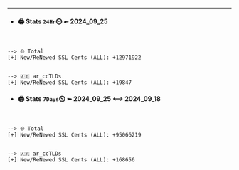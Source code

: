 

---
- #### 🖨️ **Stats** `24Hr`⏲️ ➼ 2024_09_25
```console


--> 🌐 Total
[+] New/ReNewed SSL Certs (ALL): +12971922


--> 🇦🇷 ar_ccTLDs
[+] New/ReNewed SSL Certs (ALL): +19847

```

- #### 🖨️ **Stats** `7Days`⏲️ ➼ 2024_09_25 <--> 2024_09_18
```console


--> 🌐 Total
[+] New/ReNewed SSL Certs (ALL): +95066219


--> 🇦🇷 ar_ccTLDs
[+] New/ReNewed SSL Certs (ALL): +168656

```

